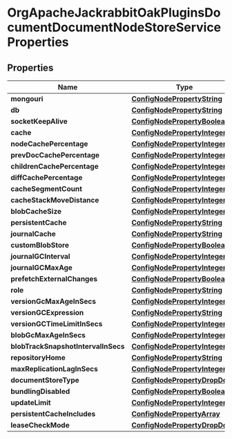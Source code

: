 

# OrgApacheJackrabbitOakPluginsDocumentDocumentNodeStoreServiceProperties

## Properties

Name | Type | Description | Notes
------------ | ------------- | ------------- | -------------
**mongouri** | [**ConfigNodePropertyString**](ConfigNodePropertyString.md) |  |  [optional]
**db** | [**ConfigNodePropertyString**](ConfigNodePropertyString.md) |  |  [optional]
**socketKeepAlive** | [**ConfigNodePropertyBoolean**](ConfigNodePropertyBoolean.md) |  |  [optional]
**cache** | [**ConfigNodePropertyInteger**](ConfigNodePropertyInteger.md) |  |  [optional]
**nodeCachePercentage** | [**ConfigNodePropertyInteger**](ConfigNodePropertyInteger.md) |  |  [optional]
**prevDocCachePercentage** | [**ConfigNodePropertyInteger**](ConfigNodePropertyInteger.md) |  |  [optional]
**childrenCachePercentage** | [**ConfigNodePropertyInteger**](ConfigNodePropertyInteger.md) |  |  [optional]
**diffCachePercentage** | [**ConfigNodePropertyInteger**](ConfigNodePropertyInteger.md) |  |  [optional]
**cacheSegmentCount** | [**ConfigNodePropertyInteger**](ConfigNodePropertyInteger.md) |  |  [optional]
**cacheStackMoveDistance** | [**ConfigNodePropertyInteger**](ConfigNodePropertyInteger.md) |  |  [optional]
**blobCacheSize** | [**ConfigNodePropertyInteger**](ConfigNodePropertyInteger.md) |  |  [optional]
**persistentCache** | [**ConfigNodePropertyString**](ConfigNodePropertyString.md) |  |  [optional]
**journalCache** | [**ConfigNodePropertyString**](ConfigNodePropertyString.md) |  |  [optional]
**customBlobStore** | [**ConfigNodePropertyBoolean**](ConfigNodePropertyBoolean.md) |  |  [optional]
**journalGCInterval** | [**ConfigNodePropertyInteger**](ConfigNodePropertyInteger.md) |  |  [optional]
**journalGCMaxAge** | [**ConfigNodePropertyInteger**](ConfigNodePropertyInteger.md) |  |  [optional]
**prefetchExternalChanges** | [**ConfigNodePropertyBoolean**](ConfigNodePropertyBoolean.md) |  |  [optional]
**role** | [**ConfigNodePropertyString**](ConfigNodePropertyString.md) |  |  [optional]
**versionGcMaxAgeInSecs** | [**ConfigNodePropertyInteger**](ConfigNodePropertyInteger.md) |  |  [optional]
**versionGCExpression** | [**ConfigNodePropertyString**](ConfigNodePropertyString.md) |  |  [optional]
**versionGCTimeLimitInSecs** | [**ConfigNodePropertyInteger**](ConfigNodePropertyInteger.md) |  |  [optional]
**blobGcMaxAgeInSecs** | [**ConfigNodePropertyInteger**](ConfigNodePropertyInteger.md) |  |  [optional]
**blobTrackSnapshotIntervalInSecs** | [**ConfigNodePropertyInteger**](ConfigNodePropertyInteger.md) |  |  [optional]
**repositoryHome** | [**ConfigNodePropertyString**](ConfigNodePropertyString.md) |  |  [optional]
**maxReplicationLagInSecs** | [**ConfigNodePropertyInteger**](ConfigNodePropertyInteger.md) |  |  [optional]
**documentStoreType** | [**ConfigNodePropertyDropDown**](ConfigNodePropertyDropDown.md) |  |  [optional]
**bundlingDisabled** | [**ConfigNodePropertyBoolean**](ConfigNodePropertyBoolean.md) |  |  [optional]
**updateLimit** | [**ConfigNodePropertyInteger**](ConfigNodePropertyInteger.md) |  |  [optional]
**persistentCacheIncludes** | [**ConfigNodePropertyArray**](ConfigNodePropertyArray.md) |  |  [optional]
**leaseCheckMode** | [**ConfigNodePropertyDropDown**](ConfigNodePropertyDropDown.md) |  |  [optional]



